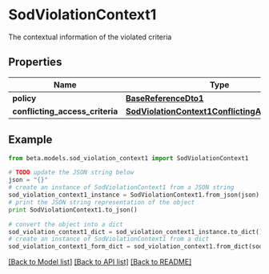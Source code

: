 # SodViolationContext1

The contextual information of the violated criteria

## Properties
Name | Type | Description | Notes
------------ | ------------- | ------------- | -------------
**policy** | [**BaseReferenceDto1**](BaseReferenceDto1.md) |  | [optional] 
**conflicting_access_criteria** | [**SodViolationContext1ConflictingAccessCriteria**](SodViolationContext1ConflictingAccessCriteria.md) |  | [optional] 

## Example

```python
from beta.models.sod_violation_context1 import SodViolationContext1

# TODO update the JSON string below
json = "{}"
# create an instance of SodViolationContext1 from a JSON string
sod_violation_context1_instance = SodViolationContext1.from_json(json)
# print the JSON string representation of the object
print SodViolationContext1.to_json()

# convert the object into a dict
sod_violation_context1_dict = sod_violation_context1_instance.to_dict()
# create an instance of SodViolationContext1 from a dict
sod_violation_context1_form_dict = sod_violation_context1.from_dict(sod_violation_context1_dict)
```
[[Back to Model list]](../README.md#documentation-for-models) [[Back to API list]](../README.md#documentation-for-api-endpoints) [[Back to README]](../README.md)


